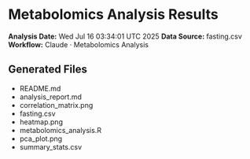 # Metabolomics Analysis Results

**Analysis Date:** Wed Jul 16 03:34:01 UTC 2025
**Data Source:** fasting.csv
**Workflow:** Claude · Metabolomics Analysis

## Generated Files
- README.md
- analysis_report.md
- correlation_matrix.png
- fasting.csv
- heatmap.png
- metabolomics_analysis.R
- pca_plot.png
- summary_stats.csv
